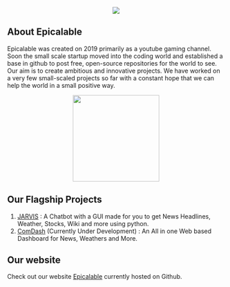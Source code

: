 <p align="center">
    <img src="https://github.com/Epicalable/epicalable.github.io/assets/119758164/0b5041d9-ab5c-48ef-97fe-294adc76263d"> 
</p>

## About Epicalable
Epicalable was created on 2019 primarily as a youtube gaming channel. Soon the small scale startup moved into the coding world and established a base in github to post free, open-source repositories for the world to see. Our aim is to create ambitious and innovative projects. We have worked on a very few small-scaled projects so far with a constant hope that we can help the world in a small positive way.

<p align="center">
    <img width="200" src="https://github.com/Epicalable/.github/assets/69076784/4e6b5cac-375f-471c-9759-2ea9829c2329"> 
</p>


## Our Flagship Projects
1. [JARVIS](https://github.com/Epicalable/JARVIS) : A Chatbot with a GUI made for you to get News Headlines, Weather, Stocks, Wiki and more using python.
2. [ComDash](https://github.com/Epicalable/ComDash) (Currently Under Development) : An All in one Web based Dashboard for News, Weathers and More.

## Our website
Check out our website [Epicalable](https://epicalable.github.io/epicalable.html) currently hosted on Github.
